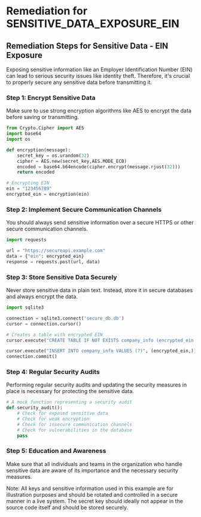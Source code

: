 # Remediation for SENSITIVE_DATA_EXPOSURE_EIN

## Remediation Steps for Sensitive Data - EIN Exposure

Exposing sensitive information like an Employer Identification Number (EIN) can lead to serious security issues like identity theft. Therefore, it's crucial to properly secure any sensitive data before transmitting it.

### Step 1: Encrypt Sensitive Data

Make sure to use strong encryption algorithms like AES to encrypt the data before saving or transmitting.

```python
from Crypto.Cipher import AES
import base64
import os

def encryption(message):
    secret_key = os.urandom(32)
    cipher = AES.new(secret_key,AES.MODE_ECB)
    encoded = base64.b64encode(cipher.encrypt(message.rjust(32)))
    return encoded

# Encrypting EIN
ein = "123456789"
encrypted_ein = encryption(ein)
```

### Step 2: Implement Secure Communication Channels

You should always send sensitive information over a secure HTTPS or other secure communication channels.

```python
import requests

url = "https://secureapi.example.com"
data = {"ein": encrypted_ein}
response = requests.post(url, data)
```

### Step 3: Store Sensitive Data Securely

Never store sensitive data in plain text. Instead, store it in secure databases and always encrypt the data.

```python
import sqlite3

connection = sqlite3.connect('secure_db.db')
cursor = connection.cursor()

# Creates a table with encrypted EIN
cursor.execute("CREATE TABLE IF NOT EXISTS company_info (encrypted_ein TEXT)")

cursor.execute("INSERT INTO company_info VALUES (?)", (encrypted_ein,))
connection.commit()
```

### Step 4: Regular Security Audits 

Performing regular security audits and updating the security measures in place is necessary for protecting the sensitive data. 

```python
# A mock function representing a security audit
def security_audit():
    # Check for exposed sensitive data
    # Check for weak encryption
    # Check for insecure communication channels
    # Check for vulnerabilities in the database
    pass
```

### Step 5: Education and Awareness

Make sure that all individuals and teams in the organization who handle sensitive data are aware of its importance and the necessary security measures.

Note: All keys and sensitive information used in this example are for illustration purposes and should be rotated and controlled in a secure manner in a live system. The secret key should ideally not appear in the source code itself and should be stored securely.